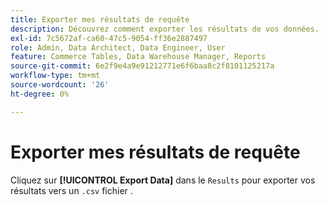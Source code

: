 ```yaml
---
title: Exporter mes résultats de requête
description: Découvrez comment exporter les résultats de vos données.
exl-id: 7c5672af-ca60-47c5-9054-ff36e2887497
role: Admin, Data Architect, Data Engineer, User
feature: Commerce Tables, Data Warehouse Manager, Reports
source-git-commit: 6e2f9e4a9e91212771e6f6baa8c2f8101125217a
workflow-type: tm+mt
source-wordcount: '26'
ht-degree: 0%

---
```


# Exporter mes résultats de requête

Cliquez sur **[!UICONTROL Export Data]** dans le `Results` pour exporter vos résultats vers un `.csv` fichier .
